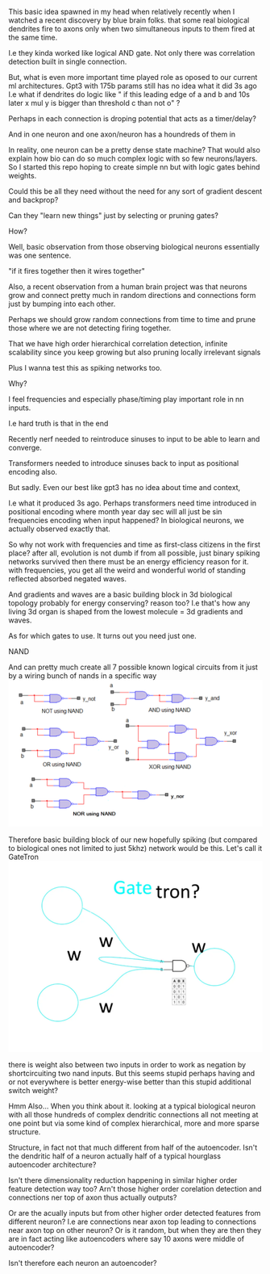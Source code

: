 This basic idea spawned in my head when relatively recently when I watched a recent discovery by blue brain folks. that some real biological dendrites fire to axons only when two simultaneous inputs to them fired at the same time. 

I.e they kinda worked like logical AND gate. 
Not only there was correlation detection built in single connection.

But, what is even more important time played role as oposed to our current ml architectures. Gpt3 with 175b params still has no idea what it did 3s ago
I.e what if dendrites do logic like " if this leading edge of a and b and 10s later x mul y is bigger than threshold c than not o" ?

Perhaps in each connection is droping potential that acts as a timer/delay?

And in one neuron and one axon/neuron has a houndreds of them in 

In reality, one neuron can be a pretty dense state machine? That would also explain how bio can do so much complex logic with so few neurons/layers. So I started this repo hoping to create simple nn but with logic gates behind weights. 

Could this be all they need without the need for any sort of gradient descent and backprop? 

Can they "learn new things" just by selecting or pruning gates? 

How?

Well, basic observation from those observing biological neurons essentially was one sentence.

"if it fires together then it wires together"

Also, a recent observation from a human brain project was that neurons grow and connect pretty much in random directions and connections form just by bumping into each other.

Perhaps we should grow random connections from time to time and prune those where we are not detecting firing together.

That we  have high order hierarchical correlation detection, infinite scalability since you keep growing but also pruning locally irrelevant signals

Plus I wanna test this as spiking networks too. 

Why?

I feel frequencies and especially phase/timing play important role in nn inputs. 

I.e hard truth is that in the end 

Recently nerf needed to reintroduce sinuses to input to be able to learn and converge. 

Transformers needed to introduce sinuses back to input as positional encoding also. 

But sadly. Even our best like gpt3 has no idea about time and context, 

I.e what it produced 3s ago. Perhaps transformers need time introduced in positional encoding where month year day sec will all just be sin frequencies encoding when input happened? In biological neurons, we actually observed exactly that. 

So why not work with frequencies and time as first-class citizens in the first place? after all, evolution is not dumb if from all possible, just binary spiking networks survived then there must be an energy efficiency reason for it. with frequencies, you get all the weird and wonderful world of standing reflected absorbed negated waves.

And gradients and waves are a basic building block in 3d biological topology probably for energy conserving? reason too? I.e that's how any living 3d organ is shaped from the lowest molecule = 3d gradients and waves. 

As for which gates to use.
It turns out you need just one. 

NAND 

And can pretty much create all 7 possible known logical circuits from it just by a wiring bunch of nands in a specific way
![](What-are-basic-logic-gates-figure-3.webp)

Therefore basic building block of our new hopefully spiking (but compared to biological ones not limited to just 5khz) network would be this.
Let's call it GateTron
![gatetron?](gatetron.webp)

there is weight also between two inputs in order to work as negation by shortcircuiting two nand inputs. 
But this seems stupid perhaps having and or not everywhere is better energy-wise better than this stupid additional switch weight?

Hmm Also...
When you think about it. looking at a typical biological neuron with all those hundreds of complex dendritic connections all not meeting at one point but via some kind of complex hierarchical,  more and more sparse structure.

Structure, in fact not that much different from half of the autoencoder.
Isn't the dendritic half of a neuron actually half of a typical hourglass autoencoder architecture?

Isn't there dimensionality reduction happening in similar higher order feature detection way too?
Arn't those higher order corelation detection and connections ner top of axon thus actually outputs?

Or are the acually inputs but from other higher order detected features from different neuron?
I.e are connections near axon top leading to connections near axon top on other neuron? Or is it random, but when they are then they are in fact acting like autoencoders where say 10 axons were middle of autoencoder?

Isn't therefore each neuron an autoencoder?
